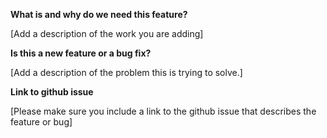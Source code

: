 
**What is and why do we need this feature?**

[Add a description of the work you are adding]

**Is this a new feature or a bug fix?**

[Add a description of the problem this is trying to solve.]


**Link to github issue**

[Please make sure you include a link to the github issue that describes the feature or bug]
